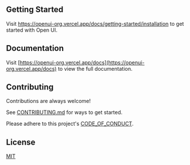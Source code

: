 ## Getting Started

Visit <a aria-label="openui learn" href="https://openui-org.vercel.app/docs/getting-started/installation">https://openui-org.vercel.app/docs/getting-started/installation</a> to get started with Open UI.

## Documentation

Visit [https://openui-org.vercel.app/docs](https://openui-org.vercel.app/docs) to view the full documentation.

## Contributing

Contributions are always welcome!

See [CONTRIBUTING.md](https://github.com/OpenLabs-dev/openui/blob/main/CONTRIBUTING.md) for ways to get started.

Please adhere to this project's [CODE_OF_CONDUCT](https://github.com/OpenLabs-dev/openui/blob/main/CODE_OF_CONDUCT.md).

## License

[MIT](https://choosealicense.com/licenses/mit/)
